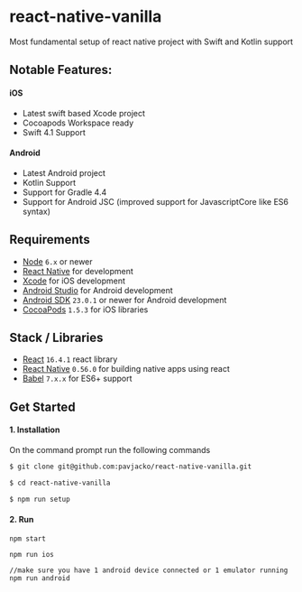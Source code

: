 # react-native-vanilla
Most fundamental setup of react native project with Swift and Kotlin support

## Notable Features:

#### iOS
- Latest swift based Xcode project
- Cocoapods Workspace ready
- Swift 4.1 Support

#### Android
- Latest Android project
- Kotlin Support
- Support for Gradle 4.4 
- Support for Android JSC (improved support for JavascriptCore like ES6 syntax)


## Requirements
- [Node](https://nodejs.org) `6.x` or newer
- [React Native](http://facebook.github.io/react-native/docs/getting-started.html) for development
- [Xcode](https://developer.apple.com/xcode/) for iOS development
- [Android Studio](https://developer.android.com/studio/index.html) for Android development
- [Android SDK](https://developer.android.com/sdk/) `23.0.1` or newer for Android development
- [CocoaPods](https://cocoapods.org/) `1.5.3` for iOS libraries

## Stack / Libraries
- [React](https://facebook.github.io/react/) `16.4.1` react library
- [React Native](https://facebook.github.io/react-native/) `0.56.0` for building native apps using react
- [Babel](http://babeljs.io/) `7.x.x` for ES6+ support


## Get Started


#### 1. Installation

On the command prompt run the following commands

```sh
$ git clone git@github.com:pavjacko/react-native-vanilla.git

$ cd react-native-vanilla

$ npm run setup
```
#### 2. Run
```
npm start

npm run ios

//make sure you have 1 android device connected or 1 emulator running
npm run android 
```
